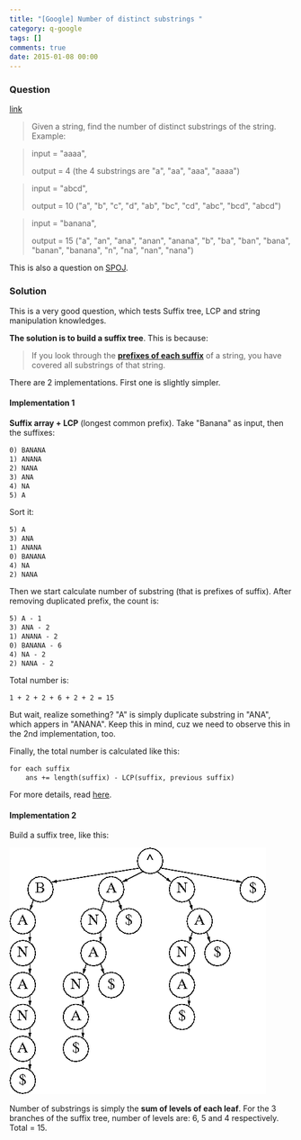 ```yaml
---
title: "[Google] Number of distinct substrings "
category: q-google
tags: []
comments: true
date: 2015-01-08 00:00
---
```



### Question

[link](http://www.quora.com/Given-a-string-how-do-I-find-the-number-of-distinct-substrings-of-the-string)

> Given a string, find the number of distinct substrings of the string. Example:

> input = "aaaa",
>
> output = 4 (the 4 substrings are "a", "aa", "aaa", "aaaa")

> input = "abcd",
>
> output = 10 ("a", "b", "c", "d", "ab", "bc", "cd", "abc", "bcd", "abcd")

> input = "banana",
>
> output = 15 ("a", "an", "ana", "anan", "anana", "b", "ba", "ban", "bana", "banan", "banana", "n", "na", "nan", "nana")

This is also a question on [SPOJ](http://www.spoj.com/problems/DISUBSTR/).

### Solution

This is a very good question, which tests Suffix tree, LCP and string manipulation knowledges.

**The solution is to build a suffix tree**. This is because:

> If you look through the **[prefixes of each suffix](http://qr.ae/6o6Nk)** of a string, you have covered all substrings of that string.

There are 2 implementations. First one is slightly simpler.

#### Implementation 1

**Suffix array + LCP** (longest common prefix). Take "Banana" as input, then the suffixes:

    0) BANANA
    1) ANANA
    2) NANA
    3) ANA
    4) NA
    5) A

Sort it:

    5) A
    3) ANA
    1) ANANA
    0) BANANA
    4) NA
    2) NANA

Then we start calculate number of substring (that is prefixes of suffix). After removing duplicated prefix, the count is:

    5) A - 1
    3) ANA - 2
    1) ANANA - 2
    0) BANANA - 6
    4) NA - 2
    2) NANA - 2

Total number is:

    1 + 2 + 2 + 6 + 2 + 2 = 15

But wait, realize something? "A" is simply duplicate substring in "ANA", which appers in "ANANA". Keep this in mind, cuz we need to observe this in the 2nd implementation, too.

Finally, the total number is calculated like this:

    for each suffix
        ans += length(suffix) - LCP(suffix, previous suffix)

For more details, read [here](http://qr.ae/6o6Nk).

#### Implementation 2

Build a suffix tree, like this:

![](/images/suffix-tree-banana.png)

Number of substrings is simply the **sum of levels of each leaf**. For the 3 branches of the suffix tree, number of levels are: 6, 5 and 4 respectively. Total = 15.

